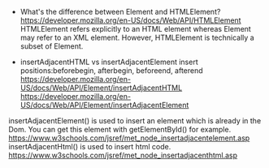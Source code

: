 - What's the difference between Element and HTMLElement?
https://developer.mozilla.org/en-US/docs/Web/API/HTMLElement
HTMLElement refers explicitly to an HTML element whereas Element may refer to an XML element. However, HTMLElement is technically a subset of Element.

- insertAdjacentHTML vs insertAdjacentElement
insert positions:beforebegin, afterbegin, beforeend, afterend
https://developer.mozilla.org/en-US/docs/Web/API/Element/insertAdjacentHTML
https://developer.mozilla.org/en-US/docs/Web/API/Element/insertAdjacentElement

insertAdjacentElement() is used to insert an element which is already in the Dom. You can get this element with getElementById() for example. https://www.w3schools.com/jsref/met_node_insertadjacentelement.asp
insertAdjacentHtml() is used to insert html code. https://www.w3schools.com/jsref/met_node_insertadjacenthtml.asp




